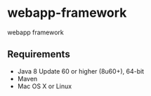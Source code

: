 # webapp-framework

webapp framework

## Requirements
* Java 8 Update 60 or higher (8u60+), 64-bit
* Maven
* Mac OS X or Linux